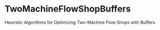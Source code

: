 # TwoMachineFlowShopBuffers

Heuristic Algorithms for Optimizing Two-Machine Flow Shops with Buffers
